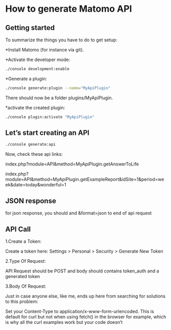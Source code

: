 # How to generate Matomo API

## Getting started

To summarize the things you have to do to get setup:

*Install Matomo (for instance via git).

*Activate the developer mode:

```sh
./console development:enable
```

*Generate a plugin:

```sh
./console generate:plugin --name="MyApiPlugin"
```

There should now be a folder plugins/MyApiPlugin.

*activate the created plugin:

```sh
./console plugin:activate "MyApiPlugin"
```

## Let’s start creating an API

```sh
./console generate:api
```

Now, check these api links:

index.php?module=API&method=MyApiPlugin.getAnswerToLife

index.php?module=API&method=MyApiPlugin.getExampleReport&idSite=1&period=week&date=today&wonderful=1

## JSON response

for json response, you should and &format=json to end of api request


## API Call

1.Create a Token:

Create a token here: Settings > Personal > Security > Generate New Token

2.Type Of Request:

API Request should be POST and body should contains token_auth and a generated token

3.Body Of Request:

Just in case anyone else, like me, ends up here from searching for solutions to this problem:

Set your Content-Type to application/x-www-form-urlencoded. This is default for curl but not when using fetch() in the browser for example, which is why all the curl examples work but your code doesn’t



